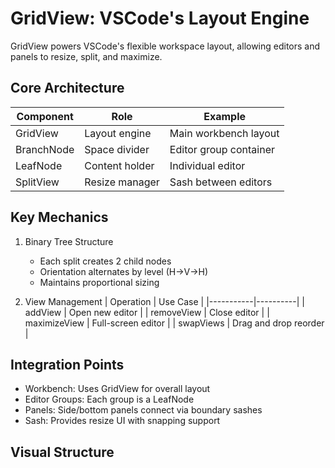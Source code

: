 # GridView: VSCode's Layout Engine

GridView powers VSCode's flexible workspace layout, allowing editors and panels to resize, split, and maximize.

## Core Architecture

| Component | Role | Example |
|-----------|------|---------|
| GridView | Layout engine | Main workbench layout |
| BranchNode | Space divider | Editor group container |
| LeafNode | Content holder | Individual editor |
| SplitView | Resize manager | Sash between editors |

## Key Mechanics

1. Binary Tree Structure
   - Each split creates 2 child nodes
   - Orientation alternates by level (H→V→H)
   - Maintains proportional sizing

2. View Management
   | Operation | Use Case |
   |-----------|----------|
   | addView | Open new editor |
   | removeView | Close editor |
   | maximizeView | Full-screen editor |
   | swapViews | Drag and drop reorder |

## Integration Points

- Workbench: Uses GridView for overall layout
- Editor Groups: Each group is a LeafNode
- Panels: Side/bottom panels connect via boundary sashes
- Sash: Provides resize UI with snapping support

## Visual Structure
